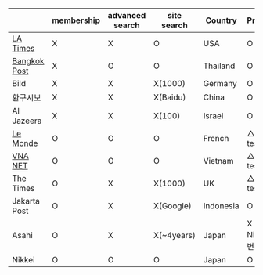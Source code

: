|        |**membership**|**advanced search**|**site search**|Country|Progress|
|--------|--------------|-------------------|---------------|-------|--------|
|[LA Times](https://www.latimes.com/search?q=korea&s=1&p=1)|X|X|O|USA|O|
|[Bangkok Post](https://search.bangkokpost.com/search/result?category=all&&q=korea)|X|O|O|Thailand|O|
|Bild|X|X|X(1000)|Germany|O|
|환구시보|X|X|X(Baidu)|China|O|
|Al Jazeera|X|X|X(100)|Israel|O|
|[Le Monde](https://www.lemonde.fr/recherche/?search_keywords=cor%C3%A9e&start_at=19/12/1944&end_at=13/08/2021&search_sort=date_asc&page=1)|O|O|O|French|△(need test)|
|[VNA NET](https://vietnamnews.vn)|O|O|O|Vietnam|△(need test)|
|The Times|O|X|X(1000)|UK|△(need test)|
|Jakarta Post|O|X|X(Google)|Indonesia|O|
|Asahi|O|X|X(~4years)|Japan|X -> Nikkei로 변경|
|Nikkei|O|O|O|Japan|O|

